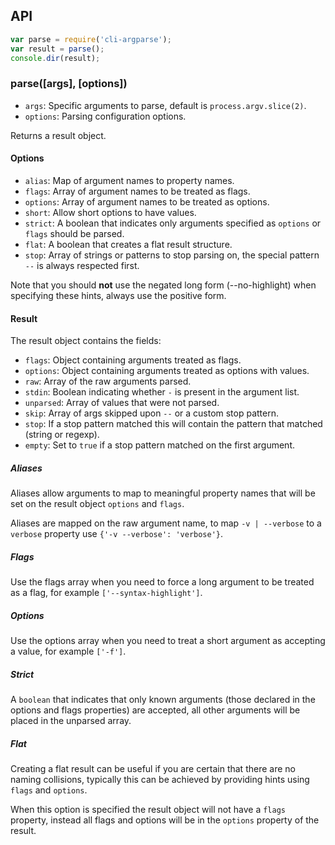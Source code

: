 ## API

```javascript
var parse = require('cli-argparse');
var result = parse();
console.dir(result);
```

### parse([args], [options])

* `args`: Specific arguments to parse, default is `process.argv.slice(2)`.
* `options`: Parsing configuration options.

Returns a result object.

#### Options

* `alias`: Map of argument names to property names.
* `flags`: Array of argument names to be treated as flags.
* `options`: Array of argument names to be treated as options.
* `short`: Allow short options to have values.
* `strict`: A boolean that indicates only arguments specified as `options` or `flags` should be parsed.
* `flat`: A boolean that creates a flat result structure.
* `stop`: Array of strings or patterns to stop parsing on, the special pattern `--` is always respected first.

Note that you should **not** use the negated long form (--no-highlight) when specifying these hints, always use the positive form.

#### Result

The result object contains the fields:

* `flags`: Object containing arguments treated as flags.
* `options`: Object containing arguments treated as options with values.
* `raw`: Array of the raw arguments parsed. 
* `stdin`: Boolean indicating whether `-` is present in the argument list.
* `unparsed`: Array of values that were not parsed.
* `skip`: Array of args skipped upon `--` or a custom stop pattern.
* `stop`: If a stop pattern matched this will contain the pattern that matched (string or regexp).
* `empty`: Set to `true` if a stop pattern matched on the first argument.

##### Aliases

Aliases allow arguments to map to meaningful property names that will be set on the result object `options` and `flags`.

Aliases are mapped on the raw argument name, to map `-v | --verbose` to a `verbose` property use `{'-v --verbose': 'verbose'}`.

##### Flags

Use the flags array when you need to force a long argument to be treated as a flag, for example `['--syntax-highlight']`.

##### Options

Use the options array when you need to treat a short argument as accepting a value, for example `['-f']`.

##### Strict

A `boolean` that indicates that only known arguments (those declared in the options and flags properties) are accepted, all other arguments will be placed in the unparsed array.

##### Flat

Creating a flat result can be useful if you are certain that there are no naming collisions, typically this can be achieved by providing hints using `flags` and `options`.

When this option is specified the result object will not have a `flags` property, instead all flags and options will be in the `options` property of the result.

